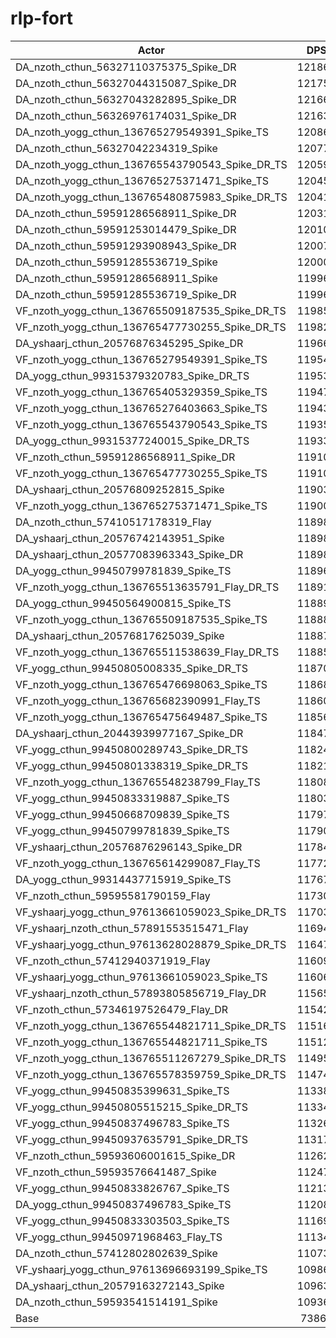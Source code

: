 # rlp-fort
| Actor | DPS | Increase |
|---|:---:|:---:|
|DA_nzoth_cthun_56327110375375_Spike_DR|121861|64.97%|
|DA_nzoth_cthun_56327044315087_Spike_DR|121757|64.83%|
|DA_nzoth_cthun_56327043282895_Spike_DR|121667|64.71%|
|DA_nzoth_cthun_56326976174031_Spike_DR|121634|64.66%|
|DA_nzoth_yogg_cthun_136765279549391_Spike_TS|120869|63.63%|
|DA_nzoth_cthun_56327042234319_Spike|120773|63.50%|
|DA_nzoth_yogg_cthun_136765543790543_Spike_DR_TS|120598|63.26%|
|DA_nzoth_yogg_cthun_136765275371471_Spike_TS|120459|63.07%|
|DA_nzoth_yogg_cthun_136765480875983_Spike_DR_TS|120418|63.02%|
|DA_nzoth_cthun_59591286568911_Spike_DR|120310|62.87%|
|DA_nzoth_cthun_59591253014479_Spike_DR|120104|62.59%|
|DA_nzoth_cthun_59591293908943_Spike_DR|120072|62.55%|
|DA_nzoth_cthun_59591285536719_Spike|120003|62.46%|
|DA_nzoth_cthun_59591286568911_Spike|119964|62.40%|
|DA_nzoth_cthun_59591285536719_Spike_DR|119963|62.40%|
|VF_nzoth_yogg_cthun_136765509187535_Spike_DR_TS|119859|62.26%|
|VF_nzoth_yogg_cthun_136765477730255_Spike_DR_TS|119829|62.22%|
|DA_yshaarj_cthun_20576876345295_Spike_DR|119664|62.00%|
|VF_nzoth_yogg_cthun_136765279549391_Spike_TS|119540|61.83%|
|DA_yogg_cthun_99315379320783_Spike_DR_TS|119530|61.82%|
|VF_nzoth_yogg_cthun_136765405329359_Spike_TS|119478|61.75%|
|VF_nzoth_yogg_cthun_136765276403663_Spike_TS|119437|61.69%|
|VF_nzoth_yogg_cthun_136765543790543_Spike_TS|119359|61.58%|
|DA_yogg_cthun_99315377240015_Spike_DR_TS|119339|61.56%|
|VF_nzoth_cthun_59591286568911_Spike_DR|119106|61.24%|
|VF_nzoth_yogg_cthun_136765477730255_Spike_TS|119102|61.24%|
|DA_yshaarj_cthun_20576809252815_Spike|119037|61.15%|
|VF_nzoth_yogg_cthun_136765275371471_Spike_TS|119003|61.10%|
|DA_nzoth_cthun_57410517178319_Flay|118982|61.07%|
|DA_yshaarj_cthun_20576742143951_Spike|118981|61.07%|
|DA_yshaarj_cthun_20577083963343_Spike_DR|118980|61.07%|
|DA_yogg_cthun_99450799781839_Spike_TS|118967|61.05%|
|VF_nzoth_yogg_cthun_136765513635791_Flay_DR_TS|118910|60.98%|
|DA_yogg_cthun_99450564900815_Spike_TS|118894|60.95%|
|VF_nzoth_yogg_cthun_136765509187535_Spike_TS|118882|60.94%|
|DA_yshaarj_cthun_20576817625039_Spike|118875|60.93%|
|VF_nzoth_yogg_cthun_136765511538639_Flay_DR_TS|118855|60.90%|
|VF_yogg_cthun_99450805008335_Spike_DR_TS|118708|60.70%|
|VF_nzoth_yogg_cthun_136765476698063_Spike_TS|118682|60.67%|
|VF_nzoth_yogg_cthun_136765682390991_Flay_TS|118601|60.56%|
|VF_nzoth_yogg_cthun_136765475649487_Spike_TS|118565|60.51%|
|DA_yshaarj_cthun_20443939977167_Spike_DR|118477|60.39%|
|VF_yogg_cthun_99450800289743_Spike_DR_TS|118249|60.08%|
|VF_yogg_cthun_99450801338319_Spike_DR_TS|118217|60.04%|
|VF_nzoth_yogg_cthun_136765548238799_Flay_TS|118082|59.86%|
|VF_yogg_cthun_99450833319887_Spike_TS|118034|59.79%|
|VF_yogg_cthun_99450668709839_Spike_TS|117977|59.71%|
|VF_yogg_cthun_99450799781839_Spike_TS|117909|59.62%|
|VF_yshaarj_cthun_20576876296143_Spike_DR|117843|59.53%|
|VF_nzoth_yogg_cthun_136765614299087_Flay_TS|117720|59.37%|
|DA_yogg_cthun_99314437715919_Spike_TS|117677|59.31%|
|VF_nzoth_cthun_59595581790159_Flay|117306|58.80%|
|VF_yshaarj_yogg_cthun_97613661059023_Spike_DR_TS|117030|58.43%|
|VF_yshaarj_nzoth_cthun_57891553515471_Flay|116943|58.31%|
|VF_yshaarj_yogg_cthun_97613628028879_Spike_DR_TS|116471|57.67%|
|VF_nzoth_cthun_57412940371919_Flay|116098|57.17%|
|VF_yshaarj_yogg_cthun_97613661059023_Spike_TS|116060|57.12%|
|VF_yshaarj_nzoth_cthun_57893805856719_Flay_DR|115656|56.57%|
|VF_nzoth_cthun_57346197526479_Flay_DR|115424|56.26%|
|VF_nzoth_yogg_cthun_136765544821711_Spike_DR_TS|115168|55.91%|
|VF_nzoth_yogg_cthun_136765544821711_Spike_TS|115124|55.85%|
|VF_nzoth_yogg_cthun_136765511267279_Spike_DR_TS|114955|55.62%|
|VF_nzoth_yogg_cthun_136765578359759_Spike_DR_TS|114742|55.33%|
|VF_yogg_cthun_99450835399631_Spike_TS|113382|53.49%|
|VF_yogg_cthun_99450805515215_Spike_DR_TS|113342|53.44%|
|VF_yogg_cthun_99450837496783_Spike_TS|113268|53.34%|
|VF_yogg_cthun_99450937635791_Spike_DR_TS|113174|53.21%|
|VF_nzoth_cthun_59593606001615_Spike_DR|112620|52.46%|
|VF_nzoth_cthun_59593576641487_Spike|112472|52.26%|
|VF_yogg_cthun_99450833826767_Spike_TS|112134|51.80%|
|DA_yogg_cthun_99450837496783_Spike_TS|112089|51.74%|
|VF_yogg_cthun_99450833303503_Spike_TS|111691|51.20%|
|VF_yogg_cthun_99450971968463_Flay_TS|111342|50.73%|
|DA_nzoth_cthun_57412802802639_Spike|110732|49.91%|
|VF_yshaarj_yogg_cthun_97613696693199_Spike_TS|109866|48.73%|
|DA_yshaarj_cthun_20579163272143_Spike|109639|48.43%|
|DA_nzoth_cthun_59593541514191_Spike|109360|48.05%|
|Base|73868|0.00%|

